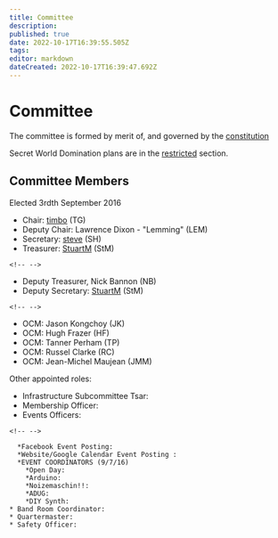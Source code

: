 ```yaml
---
title: Committee
description: 
published: true
date: 2022-10-17T16:39:55.505Z
tags: 
editor: markdown
dateCreated: 2022-10-17T16:39:47.692Z
---
```


# Committee

The committee is formed by merit of, and governed by the [constitution](constitution)

Secret World Domination plans are in the [restricted](/committee/restricted/start) section.

## Committee Members

Elected 3rdth September 2016

-   Chair: [timbo](/user/timbo) (TG)
-   Deputy Chair: Lawrence Dixon - "Lemming" (LEM)
-   Secretary: [steve](/user/steve) (SH)
-   Treasurer: [StuartM](/user/StuartM) (StM)

```{=html}
<!-- -->
```
-   Deputy Treasurer, Nick Bannon (NB)
-   Deputy Secretary: [StuartM](/user/StuartM) (StM)

```{=html}
<!-- -->
```
-   OCM: Jason Kongchoy (JK)
-   OCM: Hugh Frazer (HF)
-   OCM: Tanner Perham (TP)
-   OCM: Russel Clarke (RC)
-   OCM: Jean-Michel Maujean (JMM)

Other appointed roles:

-   Infrastructure Subcommittee Tsar:
-   Membership Officer:
-   Events Officers:

```{=html}
<!-- -->
```
      *Facebook Event Posting: 
      *Website/Google Calendar Event Posting :
      *EVENT COORDINATORS (9/7/16)
        *Open Day: 
        *Arduino: 
        *Noizemaschin!!:
        *ADUG:
        *DIY Synth:
    * Band Room Coordinator:
    * Quartermaster:
    * Safety Officer:
